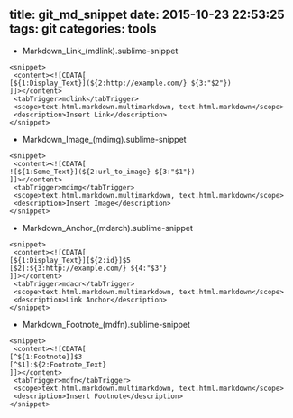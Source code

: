 title: git_md_snippet
date: 2015-10-23 22:53:25
tags: git
categories: tools
---

- Markdown_Link_(mdlink).sublime-snippet

```
<snippet>
 <content><![CDATA[
[${1:Display_Text}](${2:http://example.com/} ${3:"$2"})
]]></content>
 <tabTrigger>mdlink</tabTrigger>
 <scope>text.html.markdown.multimarkdown, text.html.markdown</scope>
 <description>Insert Link</description>
</snippet>
```

- Markdown_Image_(mdimg).sublime-snippet

```
<snippet>
 <content><![CDATA[
![${1:Some_Text}](${2:url_to_image} ${3:"$1"})
]]></content>
 <tabTrigger>mdimg</tabTrigger>
 <scope>text.html.markdown.multimarkdown, text.html.markdown</scope>
 <description>Insert Image</description>
</snippet>
```

- Markdown_Anchor_(mdarch).sublime-snippet

```
<snippet>
 <content><![CDATA[
[${1:Display_Text}][${2:id}]$5
[$2]:${3:http://example.com/} ${4:"$3"}
]]></content>
 <tabTrigger>mdacr</tabTrigger>
 <scope>text.html.markdown.multimarkdown, text.html.markdown</scope>
 <description>Link Anchor</description>
</snippet>
```

- Markdown_Footnote_(mdfn).sublime-snippet

```
<snippet>
 <content><![CDATA[
[^${1:Footnote}]$3
[^$1]:${2:Footnote_Text}
]]></content>
 <tabTrigger>mdfn</tabTrigger>
 <scope>text.html.markdown.multimarkdown, text.html.markdown</scope>
 <description>Insert Footnote</description>
</snippet>
```

